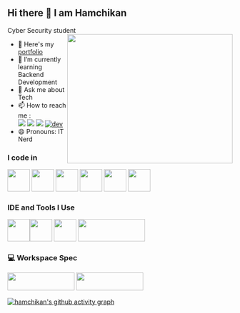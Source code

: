 ## Hi there 👋 I am Hamchikan

Cyber Security student
<img align="right" width="370" height="290" src="https://i.pinimg.com/originals/47/f0/34/47f0342cec72b800463bf003eac1257e.gif">
- 🔭 Here's my [portfolio](https://portfolio-848424770.development.catalystserverless.com/app/index.html#)                                                 
- 🌱 I’m currently learning Backend Development
- 💬 Ask me about Tech
- 📫 How to reach me :
<br /> [<img src="https://img.shields.io/badge/Twitter-1DA1F2?style=for-the-badge&logo=twitter&logoColor=white" />](https://twitter.com/Hamchikan) [<img src="https://img.shields.io/badge/LinkedIn-0077B5?style=for-the-badge&logo=linkedin&logoColor=white" />](https://www.linkedin.com/in/hamchikan-nirmaleswaran-05426728a/)
[<img src='https://img.shields.io/badge/Medium-12100E?style=for-the-badge&logo=medium&logoColor=white'>](https://medium.com/@hamchikan)
[<img src="https://img.icons8.com/windows/64/dev.png" alt="dev"/>](https://dev.to/hamchikan)
- 😄 Pronouns: IT Nerd

### I code in
<img height="50" width="50" src="https://img.icons8.com/color/48/000000/python.png" /> <img height="50" width="50" src="https://img.icons8.com/color/48/000000/html-5.png" /> <img height="50" width="50" src="https://img.icons8.com/color/48/000000/css3.png" /> <img height="50" width="50" src="https://img.icons8.com/color/48/000000/bootstrap.png" />
<img height="50" width="50" src="https://img.icons8.com/color/48/000000/javascript.png"/>  <img height="50" width="50" src="https://img.icons8.com/color/48/000000/mysql-logo.png"/> 
### IDE and Tools I Use
<img height="50" width="50" src="https://img.icons8.com/color/48/000000/visual-studio-code-2019.png"/><img height="50" width="50" src="https://img.icons8.com/color/50/000000/git.png"/> <img height="50" src="https://img.icons8.com/color/480/null/notion--v1.png" />
<img height='50' width='150' src='https://img.shields.io/badge/Wordpress-21759B?style=for-the-badge&logo=wordpress&logoColor=white'>

### 💻 Workspace Spec
<img height='40' width='150' src='https://img.shields.io/badge/Windows-0078D6?style=for-the-badge&logo=windows&logoColor=white'>
<img height='40' width='150' src='https://img.shields.io/badge/Kali_Linux-557C94?style=for-the-badge&logo=kali-linux&logoColor=white'>

[![hamchikan's github activity graph](https://github-readme-activity-graph.vercel.app/graph?username=hamchikan&bg_color=000000&color=ffffff&line=00ff00&point=ffffff&area=true&hide_border=true)](https://github.com/ashutosh00710/github-readme-activity-graph)
